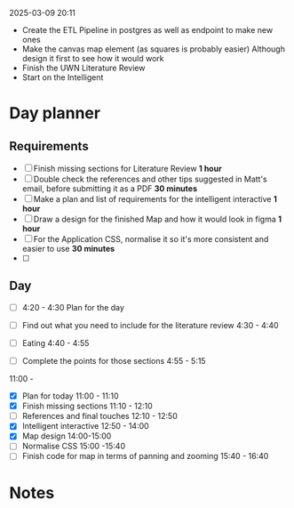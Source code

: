 2025-03-09 20:11

- Create the ETL Pipeline in postgres as well as endpoint to make new ones
- Make the canvas map element (as squares is probably easier) Although design it first to see how it would work
- Finish the UWN Literature Review
- Start on the Intelligent
# Day planner

## Requirements

- [ ] Finish missing sections for Literature Review **1 hour**
- [ ] Double check the references and other tips suggested in Matt's email, before submitting it as a PDF **30 minutes**
- [ ] Make a plan and list of requirements for the intelligent interactive **1 hour**
- [ ] Draw a design for the finished Map and how it would look in figma **1 hour**
- [ ] For the Application CSS, normalise it so it's more consistent and easier to use **30 minutes**
- [ ] 

## Day


- [ ] 4:20 - 4:30 Plan for the day
- [ ] Find out what you need to include for the literature review 4:30 - 4:40
- [ ] Eating 4:40 - 4:55
- [ ] Complete the points for those sections 4:55 - 5:15 


11:00 -

- [x] Plan for today 11:00 - 11:10
- [x] Finish missing sections 11:10 - 12:10
- [ ] References and final touches 12:10 - 12:50
- [x] Intelligent interactive 12:50 - 14:00
- [x] Map design 14:00-15:00
- [ ] Normalise CSS 15:00 -15:40
- [ ] Finish code for map in terms of panning and zooming 15:40 - 16:40

# Notes